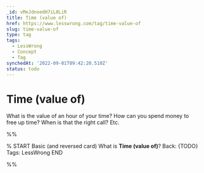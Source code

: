 ```yaml
---
_id: vMeJdnoedH7iL8LiR
title: Time (value of)
href: https://www.lesswrong.com/tag/time-value-of
slug: time-value-of
type: tag
tags:
  - LessWrong
  - Concept
  - Tag
synchedAt: '2022-09-01T09:42:20.510Z'
status: todo
---
```


# Time (value of)

What is the value of an hour of your time? How can you spend money to free up time? When is that the right call? Etc.


%%

% START
Basic (and reversed card)
What is **Time (value of)**?
Back: {TODO}
Tags: LessWrong
END
<!--ID: 1663156963105-->


%%
	

